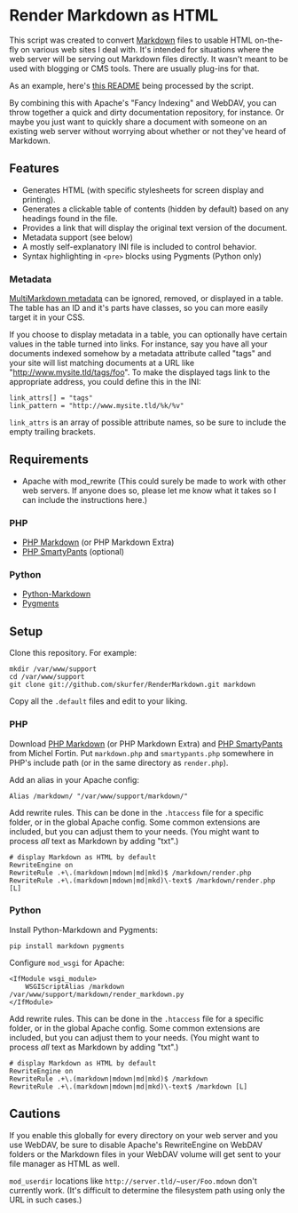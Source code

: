# Render Markdown as HTML #

This script was created to convert [Markdown][md] files to usable HTML on-the-fly on various web sites I deal with. It's intended for situations where the web server will be serving out Markdown files directly. It wasn't meant to be used with blogging or CMS tools. There are usually plug-ins for that.

As an example, here's [this README][readme] being processed by the script.

By combining this with Apache's "Fancy Indexing" and WebDAV, you can throw together a quick and dirty documentation repository, for instance. Or maybe you just want to quickly share a document with someone on an existing web server without worrying about whether or not they've heard of Markdown.

## Features ##

  * Generates HTML (with specific stylesheets for screen display and printing).
  * Generates a clickable table of contents (hidden by default) based on any headings found in the file.
  * Provides a link that will display the original text version of the document.
  * Metadata support (see below)
  * A mostly self-explanatory INI file is included to control behavior.
  * Syntax highlighting in `<pre>` blocks using Pygments (Python only)

### Metadata ###

[MultiMarkdown metadata][mmd] can be ignored, removed, or displayed in a table. The table has an ID and it's parts have classes, so you can more easily target it in your CSS.

If you choose to display metadata in a table, you can optionally have certain values in the table turned into links. For instance, say you have all your documents indexed somehow by a metadata attribute called "tags" and your site will list matching documents at a URL like "http://www.mysite.tld/tags/foo". To make the displayed tags link to the appropriate address, you could define this in the INI:

    link_attrs[] = "tags"
    link_pattern = "http://www.mysite.tld/%k/%v"

`link_attrs` is an array of possible attribute names, so be sure to include the empty trailing brackets.

## Requirements ##

  * Apache with mod_rewrite (This could surely be made to work with other web servers. If anyone does so, please let me know what it takes so I can include the instructions here.)

### PHP ###

  * [PHP Markdown][phpmd] (or PHP Markdown Extra)
  * [PHP SmartyPants][phpsp] (optional)

### Python ###

  * [Python-Markdown][pymd]
  * [Pygments][pyg]

## Setup ##

Clone this repository. For example:

    mkdir /var/www/support
    cd /var/www/support
    git clone git://github.com/skurfer/RenderMarkdown.git markdown

Copy all the `.default` files and edit to your liking.

### PHP ###

Download [PHP Markdown][phpmd] (or PHP Markdown Extra) and [PHP SmartyPants][phpsp] from Michel Fortin. Put `markdown.php` and `smartypants.php` somewhere in PHP's include path (or in the same directory as `render.php`).

Add an alias in your Apache config:

    Alias /markdown/ "/var/www/support/markdown/"

Add rewrite rules. This can be done in the `.htaccess` file for a specific folder, or in the global Apache config. Some common extensions are included, but you can adjust them to your needs. (You might want to process *all* text as Markdown by adding "txt".)

    # display Markdown as HTML by default
    RewriteEngine on
    RewriteRule .+\.(markdown|mdown|md|mkd)$ /markdown/render.php
    RewriteRule .+\.(markdown|mdown|md|mkd)\-text$ /markdown/render.php [L]

### Python ###

Install Python-Markdown and Pygments:

    pip install markdown pygments

Configure `mod_wsgi` for Apache:

    <IfModule wsgi_module>
        WSGIScriptAlias /markdown /var/www/support/markdown/render_markdown.py
    </IfModule>

Add rewrite rules. This can be done in the `.htaccess` file for a specific folder, or in the global Apache config. Some common extensions are included, but you can adjust them to your needs. (You might want to process *all* text as Markdown by adding "txt".)

    # display Markdown as HTML by default
    RewriteEngine on
    RewriteRule .+\.(markdown|mdown|md|mkd)$ /markdown
    RewriteRule .+\.(markdown|mdown|md|mkd)\-text$ /markdown [L]

## Cautions ##

If you enable this globally for every directory on your web server and you use WebDAV, be sure to disable Apache's RewriteEngine on WebDAV folders or the Markdown files in your WebDAV volume will get sent to your file manager as HTML as well.

`mod_userdir` locations like `http://server.tld/~user/Foo.mdown` don't currently work. (It's difficult to determine the filesystem path using only the URL in such cases.)

[md]:     http://daringfireball.net/projects/markdown/
[mmd]:    https://github.com/fletcher/MultiMarkdown/wiki/MultiMarkdown-Syntax-Guide
[readme]: http://projects.skurfer.com/Example.mdown
[phpmd]:  http://michelf.com/projects/php-markdown/
[phpsp]:  http://michelf.com/projects/php-smartypants/
[pymd]:   http://packages.python.org/Markdown/
[pyg]:    http://pygments.org/
